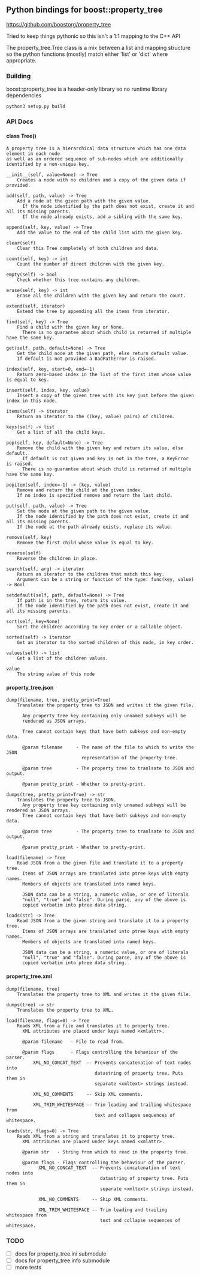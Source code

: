 ## Python bindings for boost::property_tree

https://github.com/boostorg/property_tree

Tried to keep things pythonic so this isn't a 1:1 mapping to the C++ API

The property_tree.Tree class is a mix between a list and mapping structure so
the python functions (mostly) match either 'list' or 'dict' where appropriate.

### Building

boost::property_tree is a header-only library so no runtime library dependencies

    python3 setup.py build

### API Docs

#### class Tree()
    A property tree is a hierarchical data structure which has one data element in each node
    as well as an ordered sequence of sub-nodes which are additionally identified by a non-unique key.
    
    __init__(self, value=None) -> Tree
        Creates a node with no children and a copy of the given data if provided.
    
    add(self, path, value) -> Tree
        Add a node at the given path with the given value.
          If the node identified by the path does not exist, create it and all its missing parents.
          If the node already exists, add a sibling with the same key.
    
    append(self, key, value) -> Tree
        Add the value to the end of the child list with the given key.
    
    clear(self)
        Clear this Tree completely of both children and data.
    
    count(self, key) -> int
        Count the number of direct children with the given key.
    
    empty(self) -> bool
        Check whether this tree contains any children.
    
    erase(self, key) -> int
        Erase all the children with the given key and return the count.
    
    extend(self, iterator)
        Extend the tree by appending all the items from iterator.
    
    find(self, key) -> Tree
        Find a child with the given key or None.
          There is no guarantee about which child is returned if multiple have the same key.
    
    get(self, path, default=None) -> Tree
        Get the child node at the given path, else return default value.
        If default is not provided a BadPathError is raised.
    
    index(self, key, start=0, end=-1)
        Return zero-based index in the list of the first item whose value is equal to key.
    
    insert(self, index, key, value)
        Insert a copy of the given tree with its key just before the given index in this node.
    
    items(self) -> iterator
        Return an iterator to the ((key, value) pairs) of children.
    
    keys(self) -> list
        Get a list of all the child keys.
    
    pop(self, key, default=None) -> Tree
        Remove the child with the given key and return its value, else default.
          If default is not given and key is not in the tree, a KeyError is raised.
          There is no guarantee about which child is returned if multiple have the same key.
    
    popitem(self, index=-1) -> (key, value)
        Remove and return the child at the given index.
        If no index is specified remove and return the last child.
    
    put(self, path, value) -> Tree
        Set the node at the given path to the given value.
        If the node identified by the path does not exist, create it and all its missing parents.
        If the node at the path already exists, replace its value.
    
    remove(self, key)
        Remove the first child whose value is equal to key.
    
    reverse(self)
        Reverse the children in place.
    
    search(self, arg) -> iterator
        Return an iterator to the children that match this key.
        Argument can be a string or function of the type: func(key, value) -> Bool
    
    setdefault(self, path, default=None) -> Tree
        If path is in the tree, return its value.
        If the node identified by the path does not exist, create it and all its missing parents.
    
    sort(self, key=None)
        Sort the children according to key order or a callable object.
    
    sorted(self) -> iterator
        Get an iterator to the sorted children of this node, in key order.
    
    values(self) -> list
        Get a list of the children values.
    
    value
        The string value of this node

#### property_tree.json

    dump(filename, tree, pretty_print=True)
        Translates the property tree to JSON and writes it the given file.
    
          Any property tree key containing only unnamed subkeys will be
          rendered as JSON arrays.
    
          Tree cannot contain keys that have both subkeys and non-empty data.
    
          @param filename     - The name of the file to which to write the JSON
                                representation of the property tree.
    
          @param tree         - The property tree to tranlsate to JSON and output.
    
          @param pretty_print - Whether to pretty-print.
    
    dumps(tree, pretty_print=True) -> str
        Translates the property tree to JSON.
          Any property tree key containing only unnamed subkeys will be rendered as JSON arrays.
          Tree cannot contain keys that have both subkeys and non-empty data.
    
          @param tree         - The property tree to tranlsate to JSON and output.
    
          @param pretty_print - Whether to pretty-print.
    
    load(filename) -> Tree
        Read JSON from a the given file and translate it to a property tree.
          Items of JSON arrays are translated into ptree keys with empty names.
          Members of objects are translated into named keys.

          JSON data can be a string, a numeric value, or one of literals
          "null", "true" and "false". During parse, any of the above is
          copied verbatim into ptree data string.
    
    loads(str) -> Tree
        Read JSON from a the given string and translate it to a property tree.
          Items of JSON arrays are translated into ptree keys with empty names.
          Members of objects are translated into named keys.
    
          JSON data can be a string, a numeric value, or one of literals
          "null", "true" and "false". During parse, any of the above is
          copied verbatim into ptree data string.

#### property_tree.xml

    dump(filename, tree)
        Translates the property tree to XML and writes it the given file.
    
    dumps(tree) -> str
        Translates the property tree to XML.
    
    load(filename, flags=0) -> Tree
        Reads XML from a file and translates it to property tree.
          XML attributes are placed under keys named <xmlattr>.
    
          @param filename   - File to read from.
    
          @param flags      - Flags controlling the behaviour of the parser.
              XML_NO_CONCAT_TEXT  -- Prevents concatenation of text nodes into
                                     datastring of property tree. Puts them in
                                     separate <xmltext> strings instead.
    
              XML_NO_COMMENTS     -- Skip XML comments.
    
              XML_TRIM_WHITESPACE -- Trim leading and trailing whitespace from
                                     text and collapse sequences of whitespace.
    
    loads(str, flags=0) -> Tree
        Reads XML from a string and translates it to property tree.
          XML attributes are placed under keys named <xmlattr>.
    
          @param str   - String from which to read in the property tree.
    
          @param flags - Flags controlling the behaviour of the parser.
                XML_NO_CONCAT_TEXT  -- Prevents concatenation of text nodes into
                                       datastring of property tree. Puts them in
                                       separate <xmltext> strings instead.
    
                XML_NO_COMMENTS     -- Skip XML comments.
    
                XML_TRIM_WHITESPACE -- Trim leading and trailing whitespace from
                                       text and collapse sequences of whitespace.


### TODO

- [ ] docs for property_tree.ini submodule
- [ ] docs for property_tree.info submodule
- [ ] more tests
